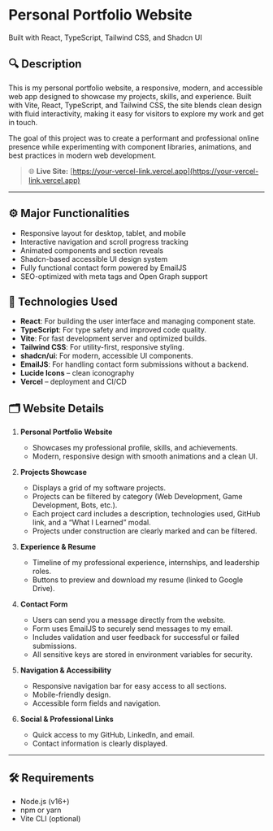 # Personal Portfolio Website 
Built with React, TypeScript, Tailwind CSS, and Shadcn UI

## 🔍 Description

This is my personal portfolio website,  a responsive, modern, and accessible web app designed to showcase my projects, skills, and experience. Built with Vite, React, TypeScript, and Tailwind CSS, the site blends clean design with fluid interactivity, making it easy for visitors to explore my work and get in touch.

The goal of this project was to create a performant and professional online presence while experimenting with component libraries, animations, and best practices in modern web development.

> 🌐 **Live Site:** [https://your-vercel-link.vercel.app](https://your-vercel-link.vercel.app)

---

## ⚙️ Major Functionalities

- Responsive layout for desktop, tablet, and mobile
- Interactive navigation and scroll progress tracking
- Animated components and section reveals
- Shadcn-based accessible UI design system
- Fully functional contact form powered by EmailJS
- SEO-optimized with meta tags and Open Graph support
  

## 🧰 Technologies Used

- **React**: For building the user interface and managing component state.
- **TypeScript**: For type safety and improved code quality.
- **Vite**: For fast development server and optimized builds.
- **Tailwind CSS**: For utility-first, responsive styling.
- **shadcn/ui**: For modern, accessible UI components.
- **EmailJS**: For handling contact form submissions without a backend. 
- **Lucide Icons** – clean iconography
- **Vercel** – deployment and CI/CD

## 🗂️ Website Details 

1. **Personal Portfolio Website**
   - Showcases my professional profile, skills, and achievements.
   - Modern, responsive design with smooth animations and a clean UI.

2. **Projects Showcase**
   - Displays a grid of my software projects.
   - Projects can be filtered by category (Web Development, Game Development, Bots, etc.).
   - Each project card includes a description, technologies used, GitHub link, and a “What I Learned” modal.
   - Projects under construction are clearly marked and can be filtered.

3. **Experience & Resume**
   - Timeline of my professional experience, internships, and leadership roles.
   - Buttons to preview and download my resume (linked to Google Drive).

4. **Contact Form**
   - Users can send you a message directly from the website.
   - Form uses EmailJS to securely send messages to my email.
   - Includes validation and user feedback for successful or failed submissions.
   - All sensitive keys are stored in environment variables for security.

5. **Navigation & Accessibility**
   - Responsive navigation bar for easy access to all sections.
   - Mobile-friendly design.
   - Accessible form fields and navigation.

6. **Social & Professional Links**
   - Quick access to my GitHub, LinkedIn, and email.
   - Contact information is clearly displayed.

---

## 🛠️ Requirements

- Node.js (v16+)
- npm or yarn
- Vite CLI (optional)
